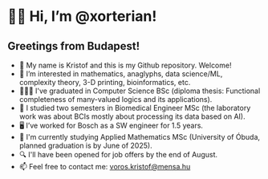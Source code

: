 # 👋🏻 Hi, I’m @xorterian!
## Greetings from Budapest!

- 🌱 My name is Kristof and this is my Github repository. Welcome!
- 👀 I’m interested in mathematics, anaglyphs, data science/ML, complexity theory, 3-D printing, bioinformatics, etc.
- 👨🏻‍🎓 I've graduated in Computer Science BSc (diploma thesis: Functional completeness of many-valued logics and its applications).
- 🧠 I studied two semesters in Biomedical Engineer MSc (the laboratory work was about BCIs mostly about processing its data based on AI).
- 🖥 I’ve worked for Bosch as a SW engineer for 1.5 years.
- 🧮 I'm currently studying Applied Mathematics MSc (University of Óbuda, planned graduation is by June of 2025).
- 🔍 I'll have been opened for job offers by the end of August.
- 📫 Feel free to contact me: voros.kristof@mensa.hu
